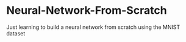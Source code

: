# Neural-Network-From-Scratch
Just learning to build a neural network from scratch using the MNIST dataset
